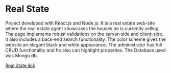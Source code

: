 # Real State
Project developed with React.js and Node.js. It is a real estate web-site where the real estate agent showcases the houses he is currently selling. The page implements robust validations on the server-side and client-side. It also includes a back-end search functionality. The color scheme gives the website an elegant black and white appearance. The administrator has full CRUD functionality and he also can highlight properties. The Database used was Mongo db.

[Real State link](https://gonzalodelavega-ases-com.vercel.app/)
